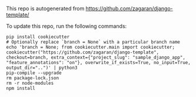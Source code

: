 This repo is autogenerated from https://github.com/zagaran/django-template/

To update this repo, run the following commands:

```
pip install cookiecutter
# Optionally replace `branch = None` with a particular branch name
echo 'branch = None; from cookiecutter.main import cookiecutter; cookiecutter("https://github.com/zagaran/django-template", checkout=branch, extra_context={"project_slug": "sample_django_app", "feature_annotations": "on"}, overwrite_if_exists=True, no_input=True, output_dir="..")' | python3
pip-compile --upgrade
rm package-lock.json
rm -r node-modules
npm install 
```
